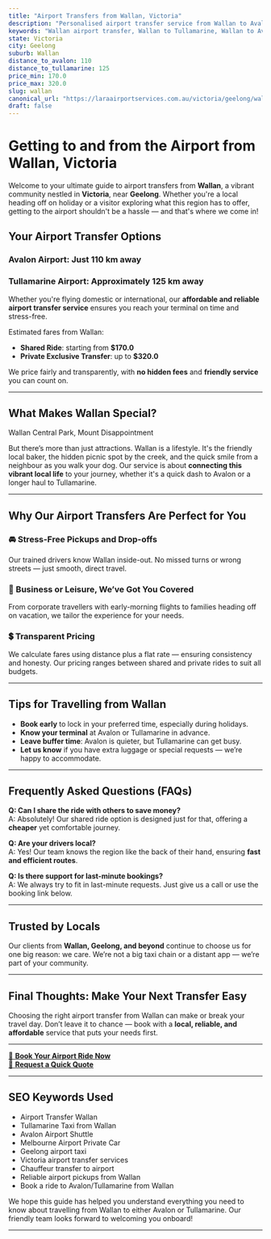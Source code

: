 ```yaml
---
title: "Airport Transfers from Wallan, Victoria"
description: "Personalised airport transfer service from Wallan to Avalon and Tullamarine airports. Enjoy a smooth, affordable ride with us!"
keywords: "Wallan airport transfer, Wallan to Tullamarine, Wallan to Avalon, airport taxi Wallan, private airport transfer Wallan, shared ride Wallan, Wallan transfers, airport shuttle Wallan, book Wallan airport taxi, affordable Wallan airport transfer, Wallan airport transfer service, airport transfer Geelong, airport transfer Melbourne, Melbourne airport taxi, airport transfers Victoria, Tullamarine airport shuttle, Avalon airport transfers, Melbourne private transfer, airport transport services Melbourne"
state: Victoria
city: Geelong
suburb: Wallan
distance_to_avalon: 110
distance_to_tullamarine: 125
price_min: 170.0
price_max: 320.0
slug: wallan
canonical_url: "https://laraairportservices.com.au/victoria/geelong/wallan/"
draft: false
---
```


# Getting to and from the Airport from Wallan, Victoria

Welcome to your ultimate guide to airport transfers from **Wallan**, a vibrant community nestled in **Victoria**, near **Geelong**. Whether you're a local heading off on holiday or a visitor exploring what this region has to offer, getting to the airport shouldn't be a hassle — and that's where we come in!

## Your Airport Transfer Options

### Avalon Airport: Just 110 km away  
### Tullamarine Airport: Approximately 125 km away

Whether you're flying domestic or international, our **affordable and reliable airport transfer service** ensures you reach your terminal on time and stress-free.

Estimated fares from Wallan:
- **Shared Ride**: starting from **$170.0**
- **Private Exclusive Transfer**: up to **$320.0**

We price fairly and transparently, with **no hidden fees** and **friendly service** you can count on.

---

## What Makes Wallan Special?

Wallan Central Park, Mount Disappointment

But there’s more than just attractions. Wallan is a lifestyle. It's the friendly local baker, the hidden picnic spot by the creek, and the quick smile from a neighbour as you walk your dog. Our service is about **connecting this vibrant local life** to your journey, whether it's a quick dash to Avalon or a longer haul to Tullamarine.

---

## Why Our Airport Transfers Are Perfect for You

### 🚘 Stress-Free Pickups and Drop-offs
Our trained drivers know Wallan inside-out. No missed turns or wrong streets — just smooth, direct travel.

### 💼 Business or Leisure, We’ve Got You Covered
From corporate travellers with early-morning flights to families heading off on vacation, we tailor the experience for your needs.

### 💲 Transparent Pricing
We calculate fares using distance plus a flat rate — ensuring consistency and honesty. Our pricing ranges between shared and private rides to suit all budgets.

---

## Tips for Travelling from Wallan

- **Book early** to lock in your preferred time, especially during holidays.
- **Know your terminal** at Avalon or Tullamarine in advance.
- **Leave buffer time**: Avalon is quieter, but Tullamarine can get busy.
- **Let us know** if you have extra luggage or special requests — we’re happy to accommodate.

---

## Frequently Asked Questions (FAQs)

**Q: Can I share the ride with others to save money?**  
A: Absolutely! Our shared ride option is designed just for that, offering a **cheaper** yet comfortable journey.

**Q: Are your drivers local?**  
A: Yes! Our team knows the region like the back of their hand, ensuring **fast and efficient routes**.

**Q: Is there support for last-minute bookings?**  
A: We always try to fit in last-minute requests. Just give us a call or use the booking link below.

---

## Trusted by Locals

Our clients from **Wallan, Geelong, and beyond** continue to choose us for one big reason: we care. We’re not a big taxi chain or a distant app — we’re part of your community.

---

## Final Thoughts: Make Your Next Transfer Easy

Choosing the right airport transfer from Wallan can make or break your travel day. Don’t leave it to chance — book with a **local, reliable, and affordable** service that puts your needs first.

---

[📅 **Book Your Airport Ride Now**](https://laraairportservices.square.site/s/appointments)  
[📧 **Request a Quick Quote**](https://laraairportservices.square.site/contact-us)

---

## SEO Keywords Used
- Airport Transfer Wallan
- Tullamarine Taxi from Wallan
- Avalon Airport Shuttle
- Melbourne Airport Private Car
- Geelong airport taxi
- Victoria airport transfer services
- Chauffeur transfer to airport
- Reliable airport pickups from Wallan
- Book a ride to Avalon/Tullamarine from Wallan

We hope this guide has helped you understand everything you need to know about travelling from Wallan to either Avalon or Tullamarine. Our friendly team looks forward to welcoming you onboard!

---

